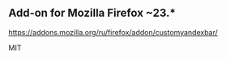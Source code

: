## Add-on for Mozilla Firefox ~23.*

https://addons.mozilla.org/ru/firefox/addon/customyandexbar/

MIT
